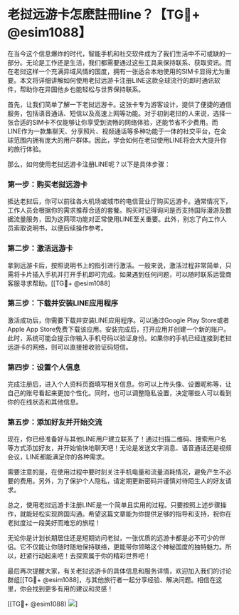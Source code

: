 # 老挝远游卡怎麽註冊line？【TG💪+ @esim1088】

在当今这个信息爆炸的时代，智能手机和社交软件成为了我们生活中不可或缺的一部分。无论是工作还是生活，我们都需要通过这些工具来保持联系、获取资讯。而在老挝这样一个充满异域风情的国度，拥有一张适合本地使用的SIM卡显得尤为重要。本文将详细讲解如何使用老挝远游卡注册LINE这款全球流行的即时通讯软件，帮助你在异国他乡也能轻松与世界保持联系。

首先，让我们简单了解一下老挝远游卡。这张卡专为游客设计，提供了便捷的通信服务，包括语音通话、短信以及高速上网等功能。对于初到老挝的人来说，选择一张合适的SIM卡不仅能够让你享受到流畅的网络体验，还能节省不少费用。而LINE作为一款集聊天、分享照片、视频通话等多种功能于一体的社交平台，在全球范围内拥有庞大的用户群体。因此，学会如何在老挝使用LINE将会大大提升你的旅行体验。

那么，如何使用老挝远游卡注册LINE呢？以下是具体步骤：

### 第一步：购买老挝远游卡

抵达老挝后，你可以前往各大机场或城市的电信营业厅购买远游卡。通常情况下，工作人员会根据你的需求推荐合适的套餐。购买时记得询问是否支持国际漫游及数据流量服务，因为这两项功能对正常使用LINE至关重要。此外，别忘了向工作人员索取说明书，以便后续操作参考。

### 第二步：激活远游卡

拿到远游卡后，按照说明书上的指引进行激活。一般来说，激活过程非常简单，只需将卡片插入手机并打开手机即可完成。如果遇到任何问题，可以随时联系运营商客服寻求帮助。[[TG💪+ @esim1088]

### 第三步：下载并安装LINE应用程序

激活成功后，你需要下载并安装LINE应用程序。可以通过Google Play Store或者Apple App Store免费下载该应用。安装完成后，打开应用并创建一个新的账户。此时，系统可能会提示你输入手机号码以验证身份。如果你的手机已经连接到老挝远游卡的网络，则可以直接接收验证码短信。

### 第四步：设置个人信息

完成注册后，进入个人资料页面填写相关信息。你可以上传头像、设置昵称等，让自己的账号看起来更加个性化。同时，也可以调整隐私设置，决定哪些人可以看到你的在线状态和其他信息。

### 第五步：添加好友并开始交流

现在，你已经准备好与其他LINE用户建立联系了！通过扫描二维码、搜索用户名等方式添加好友，并开始愉快地聊天吧！无论是发送文字消息、语音通话还是视频会议，LINE都能满足你的各种需求。

需要注意的是，在使用过程中要时刻关注手机电量和流量消耗情况，避免产生不必要的费用。另外，为了保护个人隐私，请定期更新密码并谨慎对待陌生人的好友请求。

总之，使用老挝远游卡注册LINE是一个简单且实用的过程。只要按照上述步骤操作，就能轻松实现跨国沟通。希望这篇文章能为你提供足够的指导和支持，祝你在老挝度过一段美好而难忘的旅程！

无论你是计划长期居住还是短期访问老挝，一张优质的远游卡都是必不可少的伴侣。它不仅能让你随时随地保持联络，更能带你领略这个神秘国度的独特魅力。所以，赶紧行动起来吧！去探索属于你的精彩世界吧！

最后再次提醒大家，有关老挝远游卡的具体信息和服务详情，欢迎加入我们的讨论群组[[TG💪+ @esim1088]，与其他旅行者一起分享经验、解决问题。相信在这里，你会找到更多有用的建议和灵感！

[[TG💪+ @esim1088) ![](https://i.postimg.cc/4NQfJmqS/Snipaste-2025-05-13-00-14-12.png)]